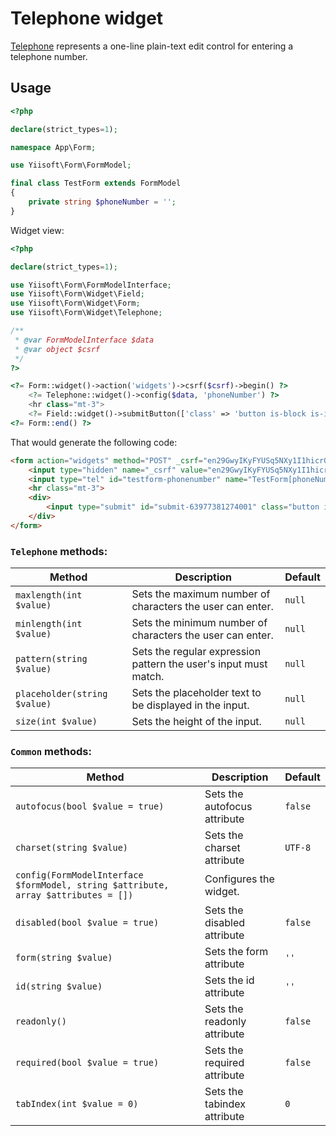 # Telephone widget

[Telephone](https://www.w3.org/TR/2012/WD-html-markup-20120329/input.tel.html#input.tel) represents a one-line plain-text edit control for entering a telephone number.

## Usage

```php
<?php

declare(strict_types=1);

namespace App\Form;

use Yiisoft\Form\FormModel;

final class TestForm extends FormModel
{
    private string $phoneNumber = '';
}
```

Widget view:

```php
<?php

declare(strict_types=1);

use Yiisoft\Form\FormModelInterface;
use Yiisoft\Form\Widget\Field;
use Yiisoft\Form\Widget\Form;
use Yiisoft\Form\Widget\Telephone;

/**
 * @var FormModelInterface $data
 * @var object $csrf
 */
?>

<?= Form::widget()->action('widgets')->csrf($csrf)->begin() ?>
    <?= Telephone::widget()->config($data, 'phoneNumber') ?>
    <hr class="mt-3">
    <?= Field::widget()->submitButton(['class' => 'button is-block is-info is-fullwidth', 'value' => 'Save']) ?>
<?= Form::end() ?>
```

That would generate the following code:

```html
<form action="widgets" method="POST" _csrf="en29GwyIKyFYUSq5NXy1I1hicrGmoFLHnvKOYvVxyEceEMxJPuRoQGwgE_1qEcURAhEZnJ_rPrSun9oqrAKlCw==">
    <input type="hidden" name="_csrf" value="en29GwyIKyFYUSq5NXy1I1hicrGmoFLHnvKOYvVxyEceEMxJPuRoQGwgE_1qEcURAhEZnJ_rPrSun9oqrAKlCw==">
    <input type="tel" id="testform-phonenumber" name="TestForm[phoneNumber]">
    <hr class="mt-3">
    <div>
        <input type="submit" id="submit-63977381274001" class="button is-block is-info is-fullwidth" name="submit-63977381274001" value="Save">
    </div>
</form>
```

### `Telephone` methods:

Method | Description | Default
-------|-------------|---------
`maxlength(int $value)` | Sets the maximum number of characters the user can enter. | `null`
`minlength(int $value)` | Sets the minimum number of characters the user can enter. | `null`
`pattern(string $value)` | Sets the regular expression pattern the user's input must match. | `null`
`placeholder(string $value)` | Sets the placeholder text to be displayed in the input. | `null`
`size(int $value)` | Sets the height of the input. | `null`

### `Common` methods:

Method | Description | Default
-------|-------------|---------
`autofocus(bool $value = true)` | Sets the autofocus attribute | `false`
`charset(string $value)` | Sets the charset attribute | `UTF-8`
`config(FormModelInterface $formModel, string $attribute, array $attributes = [])` | Configures the widget. |
`disabled(bool $value = true)` | Sets the disabled attribute | `false`
`form(string $value)` | Sets the form attribute | `''`
`id(string $value)` | Sets the id attribute | `''`
`readonly()` | Sets the readonly attribute | `false`
`required(bool $value = true)` | Sets the required attribute | `false`
`tabIndex(int $value = 0)` | Sets the tabindex attribute | `0`

